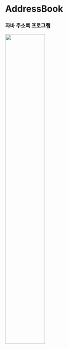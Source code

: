 # AddressBook
### 자바 주소록 프로그램
<img src="https://user-images.githubusercontent.com/62979643/109867020-5e661e00-7ca9-11eb-91bf-355fe4c2bdc8.png" width="50%">
